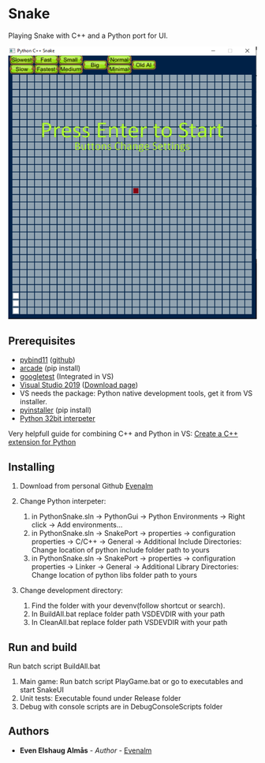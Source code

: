 # Snake
Playing Snake with C++ and a Python port for UI.

<img src="images/RunningApplication.PNG" width="600">

## Prerequisites
* [pybind11](https://pybind11.readthedocs.io/en/stable/) ([github](https://github.com/pybind/pybind11))
* [arcade](https://arcade.academy/#) (pip install)
* [googletest](https://github.com/google/googletest) (Integrated in VS)
* [Visual Studio 2019](https://visualstudio.microsoft.com/) ([Download page](https://visualstudio.microsoft.com/vs/))
* VS needs the package: Python native development tools, get it from VS installer.
* [pyinstaller](https://www.pyinstaller.org/) (pip install)
* [Python 32bit interpeter](https://www.python.org/downloads/)

Very helpfull guide for combining C++ and Python in VS: [Create a C++ extension for Python](https://docs.microsoft.com/en-us/visualstudio/python/working-with-c-cpp-python-in-visual-studio?view=vs-2019)

## Installing
1. Download from personal Github [Evenalm](https://github.com/Evenalm/Snake/)

1. Change Python interpeter:
   1. in PythonSnake.sln -> PythonGui -> Python Environments -> Right click -> Add environments...
   1. in PythonSnake.sln -> SnakePort -> properties -> configuration properties -> C/C++ 
      -> General -> Additional Include Directories: Change location of python include folder path to yours
   1. in PythonSnake.sln -> SnakePort -> properties -> configuration properties -> Linker 
      -> General -> Additional Library Directories: Change location of python libs folder path to yours
1. Change development directory:
   1. Find the folder with your devenv(follow shortcut or search).
   1. In BuildAll.bat replace folder path VSDEVDIR with your path
   1. In CleanAll.bat replace folder path VSDEVDIR with your path

## Run and build
Run batch script BuildAll.bat

1. Main game: Run batch script PlayGame.bat or go to executables and start SnakeUI
2. Unit tests: Executable found under Release folder
3. Debug with console scripts are in DebugConsoleScripts folder

## Authors

* **Even Elshaug Almås** - *Author* - [Evenalm](https://github.com/Evenalm)
